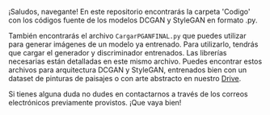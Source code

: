 ¡Saludos, navegante! En este repositorio encontrarás la carpeta 'Codigo' con los códigos fuente de los modelos DCGAN y StyleGAN en formato .py.

También encontrarás el archivo `CargarPGANFINAL.py` que puedes utilizar para generar imágenes de un modelo ya entrenado. Para utilizarlo, tendrás que cargar el generador y discriminador entrenados. Las librerías necesarias están detalladas en este mismo archivo. Puedes encontrar estos archivos para arquitectura DCGAN y StyleGAN, entrenados bien con un dataset de pinturas de paisajes o con arte abstracto en nuestro [Drive](https://drive.google.com/drive/folders/15bJsC1UKGIPO1yjOms6YW1sZObgIHGVH?usp=sharing).

Si tienes alguna duda no dudes en contactarnos a través de los correos electrónicos previamente provistos. ¡Que vaya bien!
